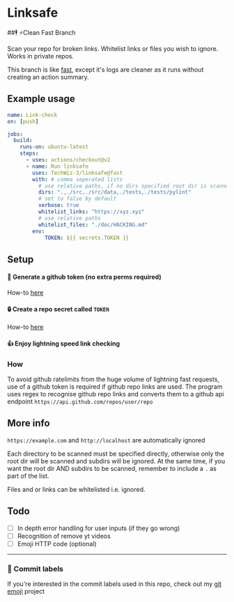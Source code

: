 # Linksafe

##🕴️ ⚡Clean Fast Branch

Scan your repo for broken links. Whitelist links or files you wish to ignore. Works in private repos.  

This branch is like [fast](https://github.com/TechWiz-3/linksafe/tree/fast), except it's logs are cleaner as it runs without creating an action summary.


## Example usage
```yaml
name: Link-check
on: [push]

jobs:
  build:
    runs-on: ubuntu-latest
    steps:
      - uses: actions/checkout@v2
      - name: Run linksafe
        uses: TechWiz-3/linksafe@fast
        with: # comma seperated lists
          # use relative paths, if no dirs specified root dir is scanned
          dirs: ".,./src,./src/data,./tests,./tests/pylint"
          # set to false by default
          verbose: true
          whitelist_links: "https://xyz.xyz"
          # use relative paths
          whitelist_files: "./doc/HACKING.md"
        env:
            TOKEN: ${{ secrets.TOKEN }}
```

## Setup

#### :key: Generate a github token (no extra perms required)
How-to [here](https://docs.github.com/en/authentication/keeping-your-account-and-data-secure/creating-a-personal-access-token)

#### :lock: Create a repo secret called `TOKEN`
How-to [here](https://docs.github.com/en/actions/security-guides/encrypted-secrets#creating-encrypted-secrets-for-a-repository)

#### :thumbsup: Enjoy lightning speed link checking

### How

To avoid github ratelimits from the huge volume of lightning fast requests, use of a github token is required if github repo links are used. The program uses regex to recognise github repo links and converts them to a github api endpoint `https://api.github.com/repos/user/repo`

## More info

`https://example.com` and `http://localhost` are automatically ignored  

Each directory to be scanned must be specified directly, otherwise only the root dir will be scanned and subdirs will be ignored. At the same time, if you want the root dir AND subdirs to be scanned, remember to include a `.` as part of the list.  

Files and or links can be whitelisted i.e. ignored.  

## Todo
- [ ] In depth error handling for user inputs (if they go wrong)
- [ ] Recognition of remove yt videos
- [ ] Emoji HTTP code (optional)

---
### 🎉 Commit labels
If you're interested in the commit labels used in this repo, check out my [git emoji](https://github.com/TechWiz-3/git-commit-emojis) project

